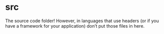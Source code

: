 # src

The source code folder! However, in languages that use headers (or if you have a framework for your application) don’t put those files in here.